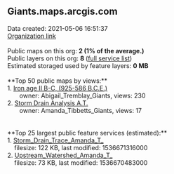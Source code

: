 <h2>Giants.maps.arcgis.com</h2> Data created: 2021-05-06 16:51:37 <br /><a target='new' href='https://Giants.maps.arcgis.com'>Organization link</a><br /><br />Public maps on this org: <b>2 (1% of the average.)</b><br />Public layers on this org: <b>8 </b>(<a target='new' href='https://services.arcgis.com/mzSPHqcSdSIWWgMt/ArcGIS/rest/services'>full service list</a>)<br />Estimated storaged used by feature layers: <b>0 MB</b><br /><br />**Top 50 public maps by views:**<br />  1. <a target='new' href='https://www.arcgis.com/home/item.html?id=1a7d044ef99d425c8163bafba80e1799'>Iron age II B-C, (925-586 B.C.E.)</a> <br />  &nbsp;&nbsp;&nbsp;&nbsp; &nbsp;&nbsp;owner: Abigail_Tremblay_Giants, views: 230<br />  2. <a target='new' href='https://www.arcgis.com/home/item.html?id=f32211cbbfa04f8d80fad271ace30a88'>Storm Drain Analysis A.T.</a> <br />  &nbsp;&nbsp;&nbsp;&nbsp; &nbsp;&nbsp;owner: Amanda_Tibbetts_Giants, views: 17<br /><br /><br />**Top 25 largest public feature services (estimated):**<br /> 1. <a target='new' href='https://www.arcgis.com/home/item.html?id=8d6b3d2b004c4178a280e8c24c2a32e9'>Storm_Drain_Trace_Amanda_T_</a><br /> &nbsp;&nbsp;&nbsp;&nbsp;filesize: 122 KB, last modified: 1536671316000<br /> 2. <a target='new' href='https://www.arcgis.com/home/item.html?id=98ced8fb22ff4599b239f8c502f12922'>Upstream_Watershed_Amanda_T_</a><br /> &nbsp;&nbsp;&nbsp;&nbsp;filesize: 73 KB, last modified: 1536670483000<br />